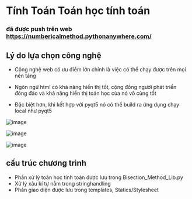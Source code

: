 # Tính Toán Toán học tính toán

### đã được push trên web https://numbericalmethod.pythonanywhere.com/

## Lý do lựa chọn công nghệ 

* Công nghệ web có ưu điểm lớn chính là việc có thể chạy được trên mọi nền tảng

* Ngôn ngữ html có khả năng hiển thị tốt, cộng đồng người phát triển đông đảo và khả năng hiển thị toán học của nó vô cùng tốt

* Đặc biệt hơn, khi kết hợp với pyqt5 nó có thể build ra ứng dụng chạy local như pyqt5

![image](https://user-images.githubusercontent.com/90856792/160275921-56da8b55-cf8a-4932-bdb1-01f267338be5.png)


![image](https://user-images.githubusercontent.com/90856792/160170668-85b2d034-93e6-4c39-9b01-1b2bb67a7d8a.png)

![image](https://user-images.githubusercontent.com/90856792/160275935-2cc07bb4-84c8-489c-86d7-d026cf628621.png)


## cấu trúc chương trình

* Phần xử lý toán học tính toán được lưu trong Bisection_Method_Lib.py
* Xử lý xâu kí tự nằm trong stringhandling
* Phần giao diện được lưu trong templates, Statics/Stylesheet

